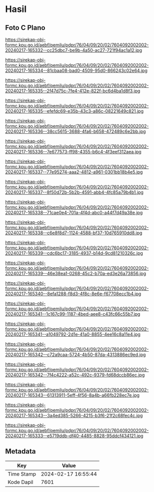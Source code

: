 # Hasil

## Foto C Plano

https://sirekap-obj-formc.kpu.go.id/aebf/pemilu/pdpr/76/04/09/20/02/7604092002002-20240217-165332--cc25dbc7-be9b-4a50-ac27-721f94ac1a12.jpg

https://sirekap-obj-formc.kpu.go.id/aebf/pemilu/pdpr/76/04/09/20/02/7604092002002-20240217-165334--81cbaa08-bad0-4509-95d0-866243c02e64.jpg

https://sirekap-obj-formc.kpu.go.id/aebf/pemilu/pdpr/76/04/09/20/02/7604092002002-20240217-165335--2f47d75c-7fe4-412e-822f-bc6d4ba1d8f3.jpg

https://sirekap-obj-formc.kpu.go.id/aebf/pemilu/pdpr/76/04/09/20/02/7604092002002-20240217-165335--efefdc69-e35b-43c3-a86c-08221649c821.jpg

https://sirekap-obj-formc.kpu.go.id/aebf/pemilu/pdpr/76/04/09/20/02/7604092002002-20240217-165336--38cc5615-3688-4fa6-b658-472489c6e2bb.jpg

https://sirekap-obj-formc.kpu.go.id/aebf/pemilu/pdpr/76/04/09/20/02/7604092002002-20240217-165336--7e677573-ff98-4355-b6c4-4f3eef312aea.jpg

https://sirekap-obj-formc.kpu.go.id/aebf/pemilu/pdpr/76/04/09/20/02/7604092002002-20240217-165337--77e95274-aaa2-4812-a961-0301bb18b4e5.jpg

https://sirekap-obj-formc.kpu.go.id/aebf/pemilu/pdpr/76/04/09/20/02/7604092002002-20240217-165337--8f50d72b-5b2b-4591-abb4-4fc85a79b4b1.jpg

https://sirekap-obj-formc.kpu.go.id/aebf/pemilu/pdpr/76/04/09/20/02/7604092002002-20240217-165338--71cae0e4-701a-4f4d-abc0-a44f7d49a38e.jpg

https://sirekap-obj-formc.kpu.go.id/aebf/pemilu/pdpr/76/04/09/20/02/7604092002002-20240217-165338--c6e8f8d7-1124-4588-bf37-10d765910dd8.jpg

https://sirekap-obj-formc.kpu.go.id/aebf/pemilu/pdpr/76/04/09/20/02/7604092002002-20240217-165339--cdc6bc17-3185-4937-b14d-9cd81210326c.jpg

https://sirekap-obj-formc.kpu.go.id/aebf/pemilu/pdpr/76/04/09/20/02/7604092002002-20240217-165339--46e38ea1-0268-45c2-b70a-ed3e26a73856.jpg

https://sirekap-obj-formc.kpu.go.id/aebf/pemilu/pdpr/76/04/09/20/02/7604092002002-20240217-165340--8efa1288-f8d3-4f8c-8e6e-f67708ecc1b4.jpg

https://sirekap-obj-formc.kpu.go.id/aebf/pemilu/pdpr/76/04/09/20/02/7604092002002-20240217-165341--1c167c99-1187-4bed-aee8-c43fc66c55b7.jpg

https://sirekap-obj-formc.kpu.go.id/aebf/pemilu/pdpr/76/04/09/20/02/7604092002002-20240217-165341--a1049792-2d1e-41a0-8855-4ee16c8a11e4.jpg

https://sirekap-obj-formc.kpu.go.id/aebf/pemilu/pdpr/76/04/09/20/02/7604092002002-20240217-165342--c72a9caa-5724-4b50-87da-4313886ec9ed.jpg

https://sirekap-obj-formc.kpu.go.id/aebf/pemilu/pdpr/76/04/09/20/02/7604092002002-20240217-165342--7f4c4222-a52c-492c-9379-fd68dccb86ec.jpg

https://sirekap-obj-formc.kpu.go.id/aebf/pemilu/pdpr/76/04/09/20/02/7604092002002-20240217-165343--61313911-5eff-4f56-8a4b-a66fb228ec7e.jpg

https://sirekap-obj-formc.kpu.go.id/aebf/pemilu/pdpr/76/04/09/20/02/7604092002002-20240217-165343--3a4ed385-5266-4215-b3f6-21f2c68fec4c.jpg

https://sirekap-obj-formc.kpu.go.id/aebf/pemilu/pdpr/76/04/09/20/02/7604092002002-20240217-165333--e5719ddb-df40-4485-8828-95ddcf434121.jpg


## Metadata

| Key        | Value               |
| ---------- | ------------------- |
| Time Stamp | 2024-02-17 16:55:44 |
| Kode Dapil | 7601                |



